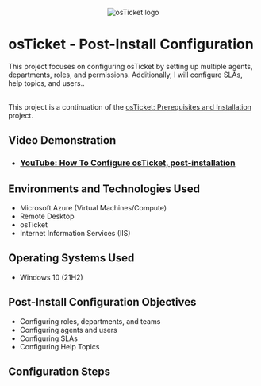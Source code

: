 <p align="center">
<img src="https://i.imgur.com/Clzj7Xs.png" alt="osTicket logo"/>
</p>

<h1>osTicket - Post-Install Configuration</h1>
This project focuses on configuring osTicket by setting up multiple agents, departments, roles, and permissions. Additionally, I will configure SLAs, help topics, and users..<br/>
<br/>

This project is a continuation of the [osTicket: Prerequisites and Installation](https://github.com/steveabner/osticket-prereqs) project.
<br/>

<h2>Video Demonstration</h2>

- ### [YouTube: How To Configure osTicket, post-installation](https://www.youtube.com)

<h2>Environments and Technologies Used</h2>

- Microsoft Azure (Virtual Machines/Compute)
- Remote Desktop
- osTicket
- Internet Information Services (IIS)
  
<h2>Operating Systems Used </h2>

- Windows 10</b> (21H2)

<h2>Post-Install Configuration Objectives</h2>

- Configuring roles, departments, and teams
- Configuring agents and users
- Configuring SLAs
- Configuring Help Topics

<h2>Configuration Steps</h2>

